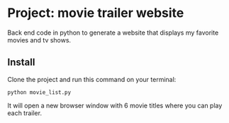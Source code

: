# Project: movie trailer website
Back end code in python to generate a website that displays my favorite movies and tv shows.

## Install
Clone the project and run this command on your terminal:
```
python movie_list.py
```
It will open a new browser window with 6 movie titles where you can play each trailer.